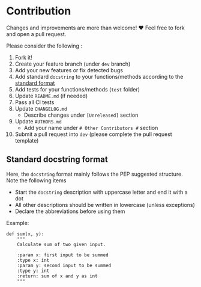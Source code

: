 # Contribution			

Changes and improvements are more than welcome! ❤️ Feel free to fork and open a pull request.		


Please consider the following :


1. Fork it!
2. Create your feature branch (under `dev` branch)
3. Add your new features or fix detected bugs
4. Add standard `docstring` to your functions/methods according to the [standard format](#standard-docstring-format)
5. Add tests for your functions/methods (`test` folder)
6. Update `README.md` (if needed)
7. Pass all CI tests
8. Update `CHANGELOG.md`
	- Describe changes under `[Unreleased]` section
9.  Update `AUTHORS.md`
	- Add your name under `# Other Contributors #` section
10. Submit a pull request into `dev` (please complete the pull request template)


## Standard docstring format
Here, the `docstring` format mainly follows the PEP suggested structure. Note the following items
   - Start the `docstring` description with uppercase letter and end it with a dot
   - All other descriptions should be written in lowercase (unless exceptions)
   - Declare the abbreviations before using them

Example:

    def sum(x, y):
        """
        Calculate sum of two given input.

        :param x: first input to be summed
        :type x: int
		:param y: second input to be summed
        :type y: int
        :return: sum of x and y as int
        """
